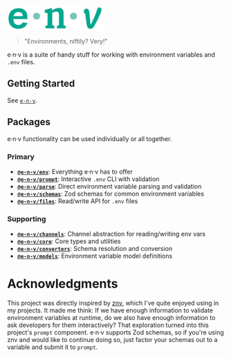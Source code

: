 <!-- markdownlint-disable-next-line -->
<img src="./assets/repo-logo.png" alt="e-n-v Logo" height="55"/>

> "Environments, niftily? Very!"

e·n·v is a suite of handy stuff for working with environment variables and `.env` files.

## Getting Started

See [`e-n-v`](./packages/bundle/README.md).

## Packages

e·n·v functionality can be used individually or all together.

### Primary

- **[`@e-n-v/env`](./packages/env/README.md)**: Everything e·n·v has to offer
- **[`@e-n-v/prompt`](./packages/prompt/README.md)**: Interactive `.env` CLI with validation
- **[`@e-n-v/parse`](./packages/parse/README.md)**: Direct environment variable parsing and validation
- **[`@e-n-v/schemas`](./packages/schemas/README.md)**: Zod schemas for common environment variables
- **[`@e-n-v/files`](./packages/files/README.md)**: Read/write API for `.env` files

### Supporting

- **[`@e-n-v/channels`](./packages/channels/README.md)**: Channel abstraction for reading/writing env vars
- **[`@e-n-v/core`](./packages/core/README.md)**: Core types and utilities
- **[`@e-n-v/converters`](./packages/converters/README.md)**: Schema resolution and conversion
- **[`@e-n-v/models`](./packages/models/README.md)**: Environment variable model definitions

# Acknowledgments

This project was directly inspired by [znv](https://www.npmjs.com/package/znv), which I've quite enjoyed using in my projects. It made me think: If we have enough information to validate environment variables at runtime, do we also have enough information to ask developers for them interactively? That exploration turned into this project's `prompt` component. e·n·v supports Zod schemas, so if you're using znv and would like to continue doing so, just factor your schemas out to a variable and submit it to `prompt`.
